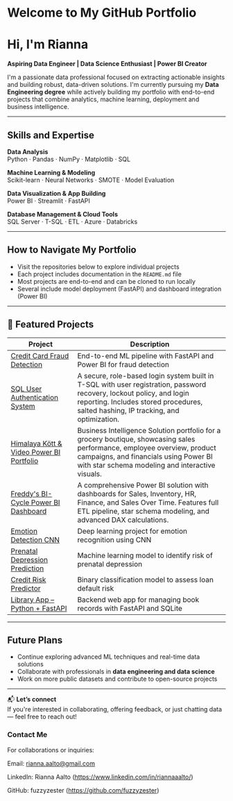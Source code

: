 # Welcome to My GitHub Portfolio

# Hi, I'm Rianna   
**Aspiring Data Engineer | Data Science Enthusiast | Power BI Creator**

I'm a passionate data professional focused on extracting actionable insights and building robust, data-driven solutions. I'm currently pursuing my **Data Engineering degree** while actively building my portfolio with end-to-end projects that combine analytics, machine learning, deployment and business intelligence.

---

##  Skills and Expertise

**Data Analysis**  
Python · Pandas · NumPy · Matplotlib · SQL

**Machine Learning & Modeling**  
Scikit-learn · Neural Networks · SMOTE · Model Evaluation

**Data Visualization & App Building**  
Power BI · Streamlit · FastAPI

**Database Management & Cloud Tools**  
SQL Server · T-SQL · ETL · Azure · Databricks

---

##  How to Navigate My Portfolio

- Visit the repositories below to explore individual projects
- Each project includes documentation in the `README.md` file
- Most projects are end-to-end and can be cloned to run locally
- Several include model deployment (FastAPI) and dashboard integration (Power BI)

---

## 📌 Featured Projects

| Project | Description |
|--------|-------------|
| [Credit Card Fraud Detection](https://github.com/fuzzyzester/creditcard-fraud-detection) | End-to-end ML pipeline with FastAPI and Power BI for fraud detection |
| [SQL User Authentication System](https://github.com/fuzzyzester/SQL-usertAuthenticationSystem) | A secure, role-based login system built in T-SQL with user registration, password recovery, lockout policy, and login reporting. Includes stored procedures, salted hashing, IP tracking, and optimization. |
| [Himalaya Kött & Video Power BI Portfolio](https://github.com/fuzzyzester/HKV_BusinessIntelligence_solution) | Business Intelligence Solution portfolio for a grocery boutique, showcasing sales performance, employee overview, product campaigns, and financials using Power BI with star schema modeling and interactive visuals. |
| [Freddy's BI-Cycle Power BI Dashboard](https://github.com/fuzzyzester/Freddys_businessintelligence_solution) | A comprehensive Power BI solution with dashboards for Sales, Inventory, HR, Finance, and Sales Over Time. Features full ETL pipeline, star schema modeling, and advanced DAX calculations. |
| [Emotion Detection CNN](https://github.com/fuzzyzester/Emotion_Detection_CNN) | Deep learning project for emotion recognition using CNN |
| [Prenatal Depression Prediction](https://github.com/fuzzyzester/machine-learning-predict-prenatal-depression) | Machine learning model to identify risk of prenatal depression |
| [Credit Risk Predictor](https://github.com/fuzzyzester/credit-risk-predictor) | Binary classification model to assess loan default risk |
| [Library App – Python + FastAPI](https://github.com/fuzzyzester/library-app-python-fastAPI) | Backend web app for managing book records with FastAPI and SQLite |

---

##  Future Plans

- Continue exploring advanced ML techniques and real-time data solutions
- Collaborate with professionals in **data engineering and data science**
- Work on more public datasets and contribute to open-source projects

---

📬 **Let’s connect**  
If you're interested in collaborating, offering feedback, or just chatting data — feel free to reach out!




### Contact Me
For collaborations or inquiries:

Email: rianna.aalto@gmail.com

LinkedIn: Rianna Aalto (https://www.linkedin.com/in/riannaaalto/)

GitHub: fuzzyzester (https://github.com/fuzzyzester)
